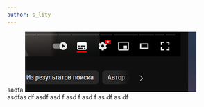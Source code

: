 ```yaml
---
author: s_lity
---
```



sadfa
![](./assets/dir_2023-03-29-testblog.md/20230331143920.png)  
asdfas
df
asdf
asd
f
asd
f
asd
f
as
df
as
df